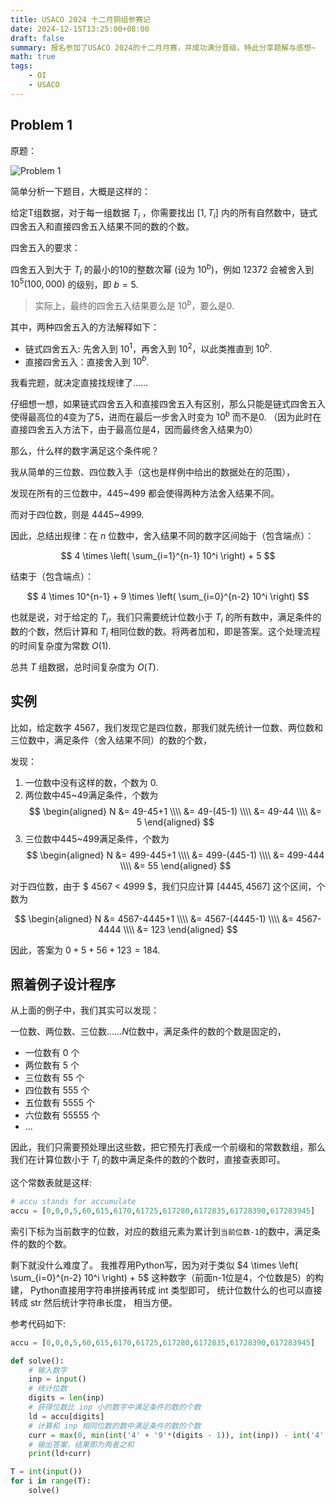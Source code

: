 ```yaml
---
title: USACO 2024 十二月铜组参赛记
date: 2024-12-15T13:25:00+08:00
draft: false
summary: 报名参加了USACO 2024的十二月月赛，并成功满分晋级。特此分享题解与感想~
math: true
tags:
    - OI
    - USACO
---
```


## Problem 1

原题：

![Problem 1](/img/usaco-24-dec-bronze/Problem1.png)

简单分析一下题目，大概是这样的：

给定T组数据，对于每一组数据 $T_{i}$ ，你需要找出 $[1,T_{i}]$ 内的所有自然数中，链式四舍五入和直接四舍五入结果不同的数的个数。

四舍五入的要求：

四舍五入到大于 $T_{i}$ 的最小的10的整数次幂 (设为 $10^b$)，例如 12372 会被舍入到 $10^5 (100,000)$ 的级别，即 $b=5$.

> 实际上，最终的四舍五入结果要么是 $10^b$，要么是0.

其中，两种四舍五入的方法解释如下：

- 链式四舍五入: 先舍入到 $10^1$，再舍入到 $10^2$，以此类推直到 $10^b$.
- 直接四舍五入：直接舍入到 $10^b$.

我看完题，就决定直接找规律了……

仔细想一想，如果链式四舍五入和直接四舍五入有区别，那么只能是链式四舍五入使得最高位的4变为了5，进而在最后一步舍入时变为 $10^b$ 而不是0. （因为此时在直接四舍五入方法下，由于最高位是4，因而最终舍入结果为0）

那么，什么样的数字满足这个条件呢？

我从简单的三位数、四位数入手（这也是样例中给出的数据处在的范围），

发现在所有的三位数中，445~499 都会使得两种方法舍入结果不同。

而对于四位数，则是 4445~4999.

因此，总结出规律：在 $n$ 位数中，舍入结果不同的数字区间始于（包含端点）：

$$
4 \times \left( \sum_{i=1}^{n-1} 10^i \right) + 5
$$

结束于（包含端点）：


$$
4 \times 10^{n-1} + 9 \times \left( \sum_{i=0}^{n-2} 10^i \right)
$$

也就是说，对于给定的 $T_{i}$，我们只需要统计位数小于 $T_{i}$ 的所有数中，满足条件的数的个数，然后计算和 $T_{i}$ 相同位数的数。将两者加和，即是答案。这个处理流程的时间复杂度为常数 $O(1)$.

总共 $T$ 组数据，总时间复杂度为 $O(T)$.

## 实例

比如，给定数字 4567，我们发现它是四位数，那我们就先统计一位数、两位数和三位数中，满足条件（舍入结果不同）的数的个数，

发现：

1. 一位数中没有这样的数，个数为 $0$.
2. 两位数中45~49满足条件，个数为 
    $$ 
    \begin{aligned}
    N &= 49-45+1 \\\\ &= 49-(45-1) \\\\ &= 49-44 \\\\ &= 5 
    \end{aligned}
    $$
3. 三位数中445~499满足条件，个数为
    $$ 
    \begin{aligned}
    N &= 499-445+1 \\\\ &= 499-(445-1) \\\\ &= 499-444 \\\\ &= 55
    \end{aligned}
    $$

对于四位数，由于 $ 4567 < 4999 $，我们只应计算 $[4445, 4567]$ 这个区间，个数为

$$
\begin{aligned}
N &= 4567-4445+1 \\\\
&= 4567-(4445-1) \\\\
&= 4567-4444 \\\\
&= 123 
\end{aligned}
$$

因此，答案为 $0+5+56+123=184$.

## 照着例子设计程序

从上面的例子中，我们其实可以发现：

一位数、两位数、三位数……$N$位数中，满足条件的数的个数是固定的，

- 一位数有 0 个
- 两位数有 5 个
- 三位数有 55 个
- 四位数有 555 个
- 五位数有 5555 个
- 六位数有 55555 个
- ...

因此，我们只需要预处理出这些数，把它预先打表成一个前缀和的常数数组，那么我们在计算位数小于 $T_{i}$ 的数中满足条件的数的个数时，直接查表即可。

这个常数表就是这样:

```python
# accu stands for accumulate
accu = [0,0,0,5,60,615,6170,61725,617280,6172835,61728390,617283945]
```

索引下标为当前数字的位数，对应的数组元素为累计到`当前位数-1`的数中，满足条件的数的个数。

剩下就没什么难度了。
我推荐用Python写，因为对于类似
$4 \times \left( \sum_{i=0}^{n-2} 10^i \right) + 5$
这种数字（前面n-1位是4，个位数是5）的构建，
Python直接用字符串拼接再转成 int 类型即可，
统计位数什么的也可以直接转成 str 然后统计字符串长度，
相当方便。

参考代码如下:

```python
accu = [0,0,0,5,60,615,6170,61725,617280,6172835,61728390,617283945]

def solve():
    # 输入数字
    inp = input()
    # 统计位数
    digits = len(inp)
    # 获得位数比 inp 小的数字中满足条件的数的个数
    ld = accu[digits]
    # 计算和 inp 相同位数的数中满足条件的数的个数
    curr = max(0, min(int('4' + '9'*(digits - 1)), int(inp)) - int('4' * digits))
    # 输出答案，结果即为两者之和
    print(ld+curr)

T = int(input())
for i in range(T):
    solve()

```
